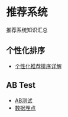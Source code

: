 # 推荐系统
推荐系统知识汇总

## 个性化排序
- [个性化推荐排序详解](https://www.jianshu.com/p/1fd2b97fc765)

## AB Test
- [AB测试](https://baike.baidu.com/item/AB%E6%B5%8B%E8%AF%95)
- [数据埋点](https://www.zhihu.com/question/36411025)
